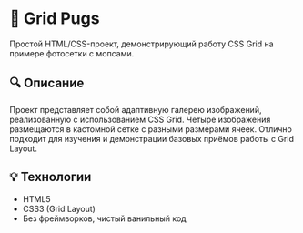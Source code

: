 # 🐶 Grid Pugs

Простой HTML/CSS-проект, демонстрирующий работу CSS Grid на примере фотосетки с мопсами.

## 🔍 Описание

Проект представляет собой адаптивную галерею изображений, реализованную с использованием CSS Grid. Четыре изображения размещаются в кастомной сетке с разными размерами ячеек. Отлично подходит для изучения и демонстрации базовых приёмов работы с Grid Layout.

## 💡 Технологии

- HTML5
- CSS3 (Grid Layout)
- Без фреймворков, чистый ванильный код
